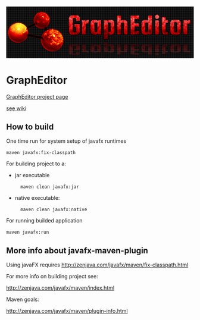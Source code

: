 ![alt GraphEditor logo](/images/logo.png "GraphEditor")

GraphEditor
===========

[GraphEditor project page](http://graph-editor.xesenix.pl/)

[see wiki](https://github.com/Xesenix/graph-editor/wiki/GraphEditor-Wiki)

How to build
------------

One time run for system setup of javafx runtimes

	maven javafx:fix-classpath

For building project to a:

- jar executable

		maven clean javafx:jar

- native executable:

		maven clean javafx:native

For running builded application

	maven javafx:run

More info about javafx-maven-plugin
-----------------------------------

Using javaFX requires http://zenjava.com/javafx/maven/fix-classpath.html

For more info on building project see:

http://zenjava.com/javafx/maven/index.html

Maven goals:

http://zenjava.com/javafx/maven/plugin-info.html

